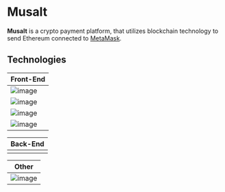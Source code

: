 <h1> Musalt</h1>

**Musalt** is a crypto payment platform, that utilizes blockchain technology to send Ethereum connected to [MetaMask](https://metamask.io/).

## Technologies
| Front-End |
|----------|
|![image](https://img.shields.io/badge/Solidity-e6e6e6?style=for-the-badge&logo=solidity&logoColor=black)|
|![image](https://img.shields.io/badge/JavaScript-F7DF1E?style=for-the-badge&logo=javascript&logoColor=black)|
|![image](https://img.shields.io/badge/React-20232A?style=for-the-badge&logo=react&logoColor=61DAFB)|
|![image](https://img.shields.io/badge/Tailwind_CSS-38B2AC?style=for-the-badge&logo=tailwind-css&logoColor=white)|


| Back-End |
|----------|
||

| Other |
|----------|
|![image](https://img.shields.io/badge/Ethereum-3C3C3D?style=for-the-badge&logo=Ethereum&logoColor=white)|
